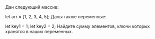 Дан следующий массив:

let arr = [1, 2, 3, 4, 5];
Даны также переменные:

let key1 = 1;
let key2 = 2;
Найдите сумму элементов, ключи которых хранятся в наших переменных.